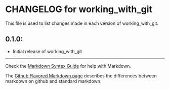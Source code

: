 # CHANGELOG for working_with_git

This file is used to list changes made in each version of working_with_git.

## 0.1.0:

* Initial release of working_with_git

- - - 
Check the [Markdown Syntax Guide](http://daringfireball.net/projects/markdown/syntax) for help with Markdown.

The [Github Flavored Markdown page](http://github.github.com/github-flavored-markdown/) describes the differences between markdown on github and standard markdown.
